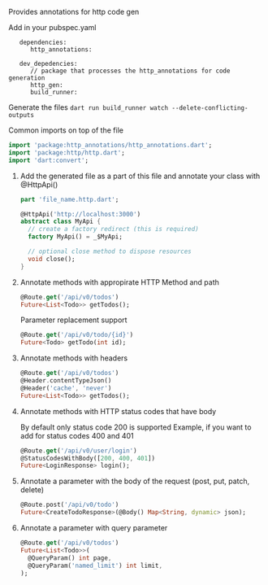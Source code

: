 Provides annotations for http code gen

Add in your pubspec.yaml

```
   dependencies:
      http_annotations:
```

```
   dev_depedencies:
      // package that processes the http_annotations for code generation
      http_gen:
      build_runner:
```

Generate the files `dart run build_runner watch --delete-conflicting-outputs`

Common imports on top of the file

```dart
import 'package:http_annotations/http_annotations.dart';
import 'package:http/http.dart';
import 'dart:convert';
```

1. Add the generated file as a part of this file and annotate your class with @HttpApi()

   ```dart
   part 'file_name.http.dart';

   @HttpApi('http://localhost:3000')
   abstract class MyApi {
     // create a factory redirect (this is required)
     factory MyApi() = _$MyApi;

     // optional close method to dispose resources
     void close();
   }
   ```

2. Annotate methods with appropirate HTTP Method and path

   ```dart
   @Route.get('/api/v0/todos')
   Future<List<Todo>> getTodos();
   ```

   Parameter replacement support

   ```dart
   @Route.get('/api/v0/todo/{id}')
   Future<Todo> getTodo(int id);
   ```

3. Annotate methods with headers

   ```dart
   @Route.get('/api/v0/todos')
   @Header.contentTypeJson()
   @Header('cache', 'never')
   Future<List<Todo>> getTodos();
   ```

4. Annotate methods with HTTP status codes that have body

   By default only status code 200 is supported
   Example, if you want to add for status codes 400 and 401

   ```dart
   @Route.get('/api/v0/user/login')
   @StatusCodesWithBody([200, 400, 401])
   Future<LoginResponse> login();
   ```

5. Annotate a parameter with the body of the request (post, put, patch, delete)

   ```dart
   @Route.post('/api/v0/todo')
   Future<CreateTodoResponse>(@Body() Map<String, dynamic> json);
   ```

6. Annotate a parameter with query parameter

   ```dart
   @Route.get('/api/v0/todos')
   Future<List<Todo>>(
     @QueryParam() int page,
     @QueryParam('named_limit') int limit,
   );
   ```
